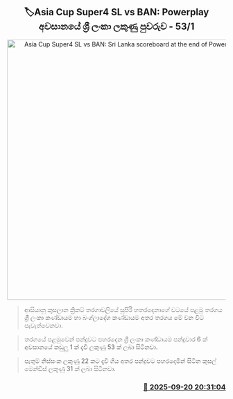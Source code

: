 <p align='center'><b><h2 align='center' title='Asia Cup Super4 SL vs BAN: Sri Lanka scoreboard at the end of Powerplay - 53/1'>🏷Asia Cup Super4 SL vs BAN: Powerplay අවසානයේ ශ්‍රී ලංකා ලකුණු පුවරුව - 53/1</h2></b></p>
<p align='center'><img src='https://helakuru.sgp1.cdn.digitaloceanspaces.com/esana/images/lib/asiacup-sl-vs-ban-2025.jpg' width='600' alt='Asia Cup Super4 SL vs BAN: Sri Lanka scoreboard at the end of Powerplay - 53/1'></p>

> ආසියානු කුසලාන ක්‍රිකට් තරගාවලියේ සුපිරි හතරදෙනාගේ වටයේ පළමු තරගය ශ්‍රී ලංකා කණ්ඩායම හා බංග්ලාදේශ කණ්ඩායම අතර තරගය මේ වන විට පැවැත්වෙනවා.

> තරගයේ පළමුවෙන් පන්දුවට පහරදෙන ශ්‍රී ලංකා කණ්ඩායම පන්දුවාර 6 ක් අවසානයේ කඩුලු 1 ක් දැවී ලකුණු 53 ක් ලබා සිටිනවා.

> පැතුම් නිස්සංක ලකුණු 22 කට දැවී ගිය අතර පන්දුවට පහරදෙමින් සිටින කුසල් මෙන්ඩිස් ලකුණු 31 ක් ලබා සිටිනවා.



<h3 align='right'><a href='https://www.helakuru.lk/esana/p/113825/'>📅 2025-09-20 20:31:04</a></h3>
